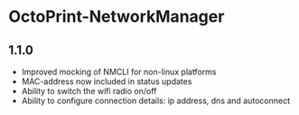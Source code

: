 # OctoPrint-NetworkManager

## 1.1.0 

* Improved mocking of NMCLI for non-linux platforms
* MAC-address now included in status updates
* Ability to switch the wifi radio on/off
* Ability to configure connection details: ip address, dns and autoconnect